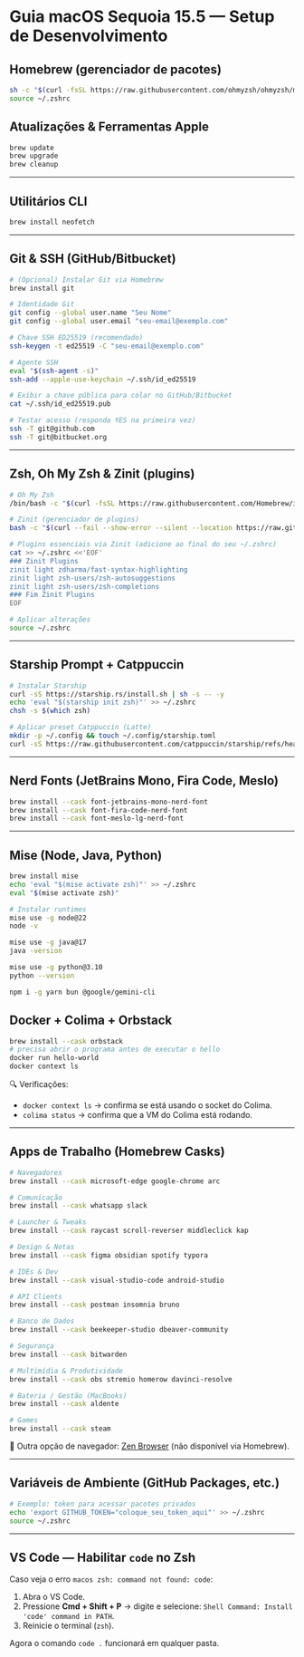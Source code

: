 # Guia macOS Sequoia 15.5 — Setup de Desenvolvimento

## Homebrew (gerenciador de pacotes)

```bash
sh -c "$(curl -fsSL https://raw.githubusercontent.com/ohmyzsh/ohmyzsh/master/tools/install.sh)"
source ~/.zshrc
```

## Atualizações & Ferramentas Apple

```bash
brew update
brew upgrade
brew cleanup
```

---

## Utilitários CLI

```bash
brew install neofetch
```

---

## Git & SSH (GitHub/Bitbucket)

```bash
# (Opcional) Instalar Git via Homebrew
brew install git

# Identidade Git
git config --global user.name "Seu Nome"
git config --global user.email "seu-email@exemplo.com"

# Chave SSH ED25519 (recomendado)
ssh-keygen -t ed25519 -C "seu-email@exemplo.com"

# Agente SSH
eval "$(ssh-agent -s)"
ssh-add --apple-use-keychain ~/.ssh/id_ed25519

# Exibir a chave pública para colar no GitHub/Bitbucket
cat ~/.ssh/id_ed25519.pub

# Testar acesso (responda YES na primeira vez)
ssh -T git@github.com
ssh -T git@bitbucket.org
```

---

## Zsh, Oh My Zsh & Zinit (plugins)

```bash
# Oh My Zsh
/bin/bash -c "$(curl -fsSL https://raw.githubusercontent.com/Homebrew/install/HEAD/install.sh)"

# Zinit (gerenciador de plugins)
bash -c "$(curl --fail --show-error --silent --location https://raw.githubusercontent.com/zdharma-continuum/zinit/HEAD/scripts/install.sh)"

# Plugins essenciais via Zinit (adicione ao final do seu ~/.zshrc)
cat >> ~/.zshrc <<'EOF'
### Zinit Plugins
zinit light zdharma/fast-syntax-highlighting
zinit light zsh-users/zsh-autosuggestions
zinit light zsh-users/zsh-completions
### Fim Zinit Plugins
EOF

# Aplicar alterações
source ~/.zshrc
```

---

## Starship Prompt + Catppuccin

```bash
# Instalar Starship
curl -sS https://starship.rs/install.sh | sh -s -- -y
echo 'eval "$(starship init zsh)"' >> ~/.zshrc
chsh -s $(which zsh)

# Aplicar preset Catppuccin (Latte)
mkdir -p ~/.config && touch ~/.config/starship.toml
curl -sS https://raw.githubusercontent.com/catppuccin/starship/refs/heads/main/starship.toml -o ~/.config/starship.toml
```

---

## Nerd Fonts (JetBrains Mono, Fira Code, Meslo)

```bash
brew install --cask font-jetbrains-mono-nerd-font
brew install --cask font-fira-code-nerd-font
brew install --cask font-meslo-lg-nerd-font
```

---

## Mise (Node, Java, Python)

```bash
brew install mise
echo 'eval "$(mise activate zsh)"' >> ~/.zshrc
eval "$(mise activate zsh)"

# Instalar runtimes
mise use -g node@22
node -v

mise use -g java@17
java -version

mise use -g python@3.10
python --version

npm i -g yarn bun @google/gemini-cli
```

## Docker + Colima + Orbstack

```bash
brew install --cask orbstack
# precisa abrir o programa antes de executar o hello
docker run hello-world
docker context ls
```

🔍 Verificações:

- `docker context ls` → confirma se está usando o socket do Colima.
- `colima status` → confirma que a VM do Colima está rodando.

---

## Apps de Trabalho (Homebrew Casks)

```bash
# Navegadores
brew install --cask microsoft-edge google-chrome arc

# Comunicação
brew install --cask whatsapp slack

# Launcher & Tweaks
brew install --cask raycast scroll-reverser middleclick kap

# Design & Notas
brew install --cask figma obsidian spotify typora

# IDEs & Dev
brew install --cask visual-studio-code android-studio

# API Clients
brew install --cask postman insomnia bruno

# Banco de Dados
brew install --cask beekeeper-studio dbeaver-community

# Segurança
brew install --cask bitwarden

# Multimídia & Produtividade
brew install --cask obs stremio homerow davinci-resolve

# Bateria / Gestão (MacBooks)
brew install --cask aldente

# Games
brew install --cask steam
```

🔗 Outra opção de navegador: [Zen Browser](https://zen-browser.app/download/) (não disponível via Homebrew).

---

## Variáveis de Ambiente (GitHub Packages, etc.)

```bash
# Exemplo: token para acessar pacotes privados
echo 'export GITHUB_TOKEN="coloque_seu_token_aqui"' >> ~/.zshrc
source ~/.zshrc
```

---

## VS Code — Habilitar `code` no Zsh

Caso veja o erro `macos zsh: command not found: code`:

1. Abra o VS Code.
2. Pressione **Cmd + Shift + P** → digite e selecione:
   `Shell Command: Install 'code' command in PATH`.
3. Reinicie o terminal (`zsh`).

Agora o comando `code .` funcionará em qualquer pasta.
